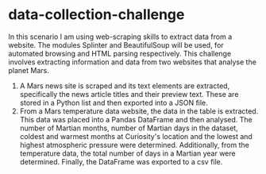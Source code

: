 # data-collection-challenge
In this scenario I am using web-scraping skills to extract data from a website. The modules Splinter and BeautifulSoup will be used, for automated browsing and HTML parsing respectively. This challenge involves extracting information and data from two websites that analyse the planet Mars.
1. A Mars news site is scraped and its text elements are extracted, specifically the news article titles and their preview text. These are stored in a Python list and then exported into a JSON file.
2. From a Mars temperature data website, the data in the table is extracted. This data was placed into a Pandas DataFrame and then analysed. The number of Martian months, number of Martian days in the dataset, coldest and warmest months at Curiosity's location and the lowest and highest atmospheric pressure were determined. Additionally, from the temperature data, the total number of days in a Martian year were determined. Finally, the DataFrame was exported to a csv file.